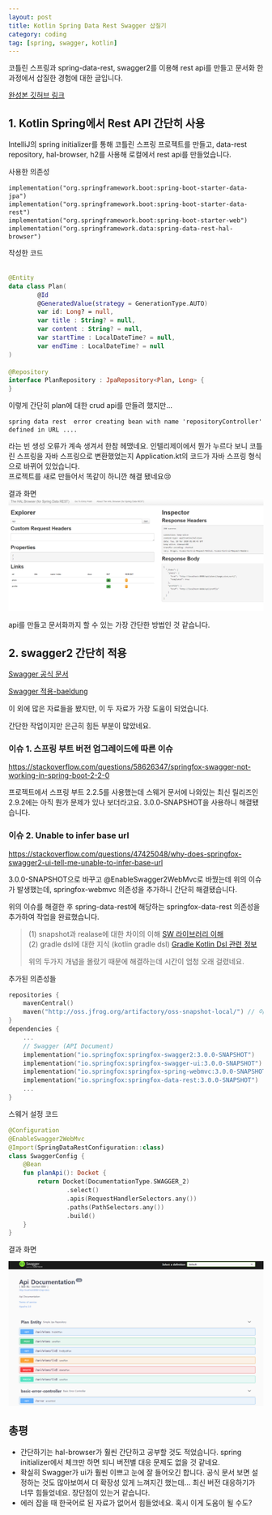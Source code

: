 ```yaml
---
layout: post
title: Kotlin Spring Data Rest Swagger 삽질기
category: coding
tag: [spring, swagger, kotlin]
---
```


코틀린 스프링과 spring-data-rest, swagger2를 이용해 rest api를 만들고 문서화 한 과정에서 삽질한 경험에 대한 글입니다.

[완성본 깃허브 링크](https://github.com/ohjuntaek/blog-repo/tree/master/demo)

## 1. Kotlin Spring에서 Rest API 간단히 사용

IntelliJ의 spring initializer를 통해 코틀린 스프링 프로젝트를 만들고, data-rest repository, hal-browser, h2를 사용해 로컬에서 rest api를 만들었습니다.

사용한 의존성
```
implementation("org.springframework.boot:spring-boot-starter-data-jpa")
implementation("org.springframework.boot:spring-boot-starter-data-rest")
implementation("org.springframework.boot:spring-boot-starter-web")
implementation("org.springframework.data:spring-data-rest-hal-browser")
```

작성한 코드

```kotlin

@Entity
data class Plan(
        @Id
        @GeneratedValue(strategy = GenerationType.AUTO)
        var id: Long? = null,
        var title : String? = null,
        var content : String? = null,
        var startTime : LocalDateTime? = null,
        var endTime : LocalDateTime? = null
)

@Repository
interface PlanRepository : JpaRepository<Plan, Long> {
}

```

이렇게 간단히 plan에 대한 crud api를 만들려 했지만...

```
spring data rest  error creating bean with name 'repositoryController' defined in URL ....
```

라는 빈 생성 오류가 계속 생겨서 한참 헤맸네요. 인텔리제이에서 뭔가 누르다 보니 코틀린 스프링을 자바 스프링으로 변환했었는지 Application.kt의 코드가 자바 스프링 형식으로 바뀌어 있었습니다.  
프로젝트를 새로 만들어서 똑같이 하니깐 해결 됐네요😢

결과 화면  
![생성된 hal-broswer](https://github.com/ohjuntaek/ohjuntaek.github.io/blob/master/_posts/resources/200310_hal_browser.PNG?raw=true)

api를 만들고 문서화까지 할 수 있는 가장 간단한 방법인 것 같습니다.

## 2. swagger2 간단히 적용

[Swagger 공식 문서](https://springfox.github.io/springfox/docs/current/)

[Swagger 적용-baeldung](https://www.baeldung.com/swagger-2-documentation-for-spring-rest-api)

이 외에 많은 자료들을 봤지만, 이 두 자료가 가장 도움이 되었습니다.

간단한 작업이지만 은근히 힘든 부분이 많았네요.

### 이슈 1. 스프링 부트 버전 업그레이드에 따른 이슈

https://stackoverflow.com/questions/58626347/springfox-swagger-not-working-in-spring-boot-2-2-0

프로젝트에서 스프링 부트 2.2.5를 사용했는데 스웨거 문서에 나와있는 최신 릴리즈인 2.9.2에는 아직 뭔가 문제가 있나 보더라고요. 3.0.0-SNAPSHOT을 사용하니 해결됐습니다.

### 이슈 2. Unable to infer base url

https://stackoverflow.com/questions/47425048/why-does-springfox-swagger2-ui-tell-me-unable-to-infer-base-url

3.0.0-SNAPSHOT으로 바꾸고 @EnableSwagger2WebMvc로 바꿨는데 위의 이슈가 발생했는데, springfox-webmvc 의존성을 추가하니 간단히 해결됐습니다.

위의 이슈를 해결한 후 spring-data-rest에 해당하는 springfox-data-rest 의존성을 추가하여 작업을 완료했습니다.

> (1) snapshot과 realase에 대한 차이의 이해
[SW 라이브러리 이해](https://futurecreator.github.io/2018/09/09/software-versioning/)  
> (2) gradle dsl에 대한 지식 (kotlin gradle dsl)
[Gradle Kotlin Dsl 관련 정보](https://woowabros.github.io/tools/2019/04/30/gradle-kotlin-dsl.html)  
>
> 위의 두가지 개념을 몰랐기 때문에 해결하는데 시간이 엄청 오래 걸렸네요. 

추가된 의존성들

```kotlin
repositories {
    mavenCentral()
    maven("http://oss.jfrog.org/artifactory/oss-snapshot-local/") // 이 부분에서 maven repo를 추가하는 문법을 몰라서 한참 해맸습니다.
}
dependencies {
    ... 
    // Swagger (API Document)
    implementation("io.springfox:springfox-swagger2:3.0.0-SNAPSHOT")
    implementation("io.springfox:springfox-swagger-ui:3.0.0-SNAPSHOT")
    implementation("io.springfox:springfox-spring-webmvc:3.0.0-SNAPSHOT") // webmvc
    implementation("io.springfox:springfox-data-rest:3.0.0-SNAPSHOT")
    ...
}
```

스웨거 설정 코드

```kotlin
@Configuration
@EnableSwagger2WebMvc
@Import(SpringDataRestConfiguration::class)
class SwaggerConfig {
    @Bean
    fun planApi(): Docket {
        return Docket(DocumentationType.SWAGGER_2)
                .select()
                .apis(RequestHandlerSelectors.any())
                .paths(PathSelectors.any())
                .build()
    }
}

```

결과 화면

![Swagger2 UI](https://github.com/ohjuntaek/ohjuntaek.github.io/blob/master/_posts/resources/200310_swagger.PNG?raw=true)

## 총평

- 간단하기는 hal-browser가 훨씬 간단하고 공부할 것도 적었습니다. spring initializer에서 체크만 하면 되니 버전별 대응 문제도 없을 것 같네요.
- 확실히 Swagger가 ui가 훨씬 이쁘고 눈에 잘 들어오긴 합니다. 공식 문서 보면 설정하는 것도 많아보여서 더 확장성 있게 느껴지긴 했는데... 최신 버전 대응하기가 너무 힘들었네요. 장단점이 있는거 같습니다.
- 에러 잡을 때 한국어로 된 자료가 없어서 힘들었네요. 혹시 이게 도움이 될 수도?

